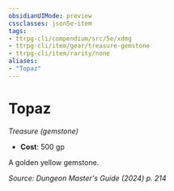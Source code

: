 ```yaml
---
obsidianUIMode: preview
cssclasses: json5e-item
tags:
- ttrpg-cli/compendium/src/5e/xdmg
- ttrpg-cli/item/gear/treasure-gemstone
- ttrpg-cli/item/rarity/none
aliases: 
- "Topaz"
---
```

# Topaz
*Treasure (gemstone)*  

- **Cost**: 500 gp

A golden yellow gemstone.

*Source: Dungeon Master's Guide (2024) p. 214*
